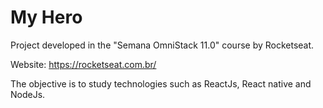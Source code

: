 # My Hero
Project developed in the "Semana OmniStack 11.0" course by Rocketseat.

Website: https://rocketseat.com.br/

The objective is to study technologies such as ReactJs, React native and NodeJs.
